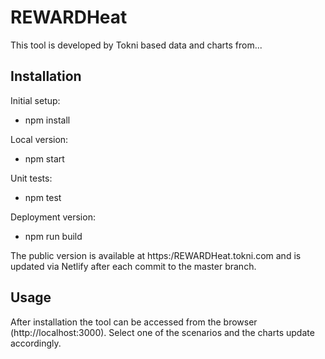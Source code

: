 REWARDHeat
============================

This tool is developed by Tokni based data and charts from...

## Installation

Initial setup:

- npm install

Local version:

- npm start

Unit tests:

- npm test

Deployment version:

- npm run build

The public version is available at https:/REWARDHeat.tokni.com and is updated via Netlify after each commit to the master branch.



## Usage

After installation the tool can be accessed from the browser (http://localhost:3000). Select one of the scenarios and the charts update accordingly.
